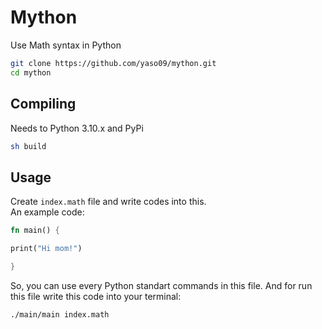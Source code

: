 # Mython
Use Math syntax in Python

```bash
git clone https://github.com/yaso09/mython.git
cd mython
```

## Compiling
Needs to Python 3.10.x and PyPi

```bash
sh build
```

## Usage
Create `index.math` file and write codes into this.<br>
An example code:

```rust
fn main() {

print("Hi mom!")

}
```

So, you can use every Python standart commands in this file. And for run this file write this code into your terminal:

```bash
./main/main index.math
```
